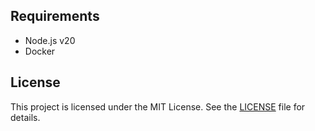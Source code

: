 ## Requirements
- Node.js v20
- Docker

## License
This project is licensed under the MIT License. See the [LICENSE](LICENSE) file for details.
